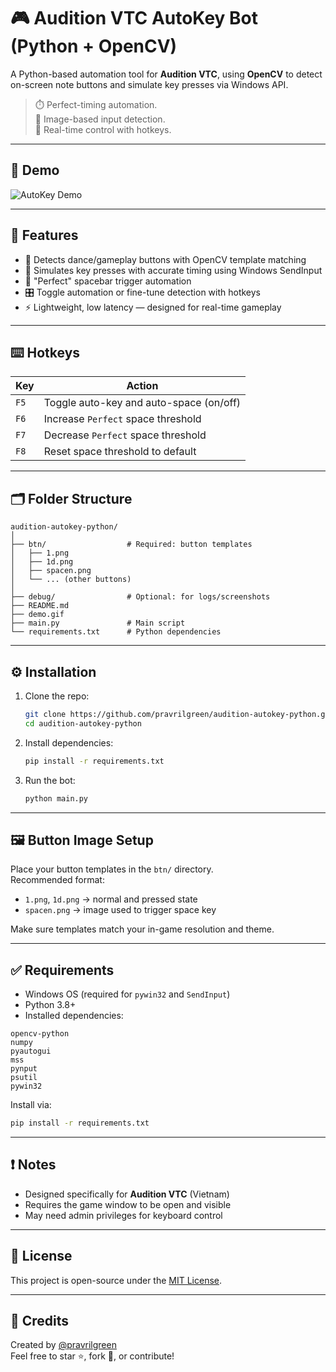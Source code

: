
# 🎮 Audition VTC AutoKey Bot (Python + OpenCV)

A Python-based automation tool for **Audition VTC**, using **OpenCV** to detect on-screen note buttons and simulate key presses via Windows API.

> ⏱️ Perfect-timing automation.  
> 🧠 Image-based input detection.  
> 🔁 Real-time control with hotkeys.

---
## 🎥 Demo

![AutoKey Demo](demo.gif)

---

## 🚀 Features

- 🎯 Detects dance/gameplay buttons with OpenCV template matching
- 🧠 Simulates key presses with accurate timing using Windows SendInput
- 🔁 "Perfect" spacebar trigger automation
- 🎛️ Toggle automation or fine-tune detection with hotkeys
- ⚡ Lightweight, low latency — designed for real-time gameplay

---

## ⌨️ Hotkeys

| Key    | Action                                 |
|--------|----------------------------------------|
| `F5`   | Toggle auto-key and auto-space (on/off)|
| `F6`   | Increase `Perfect` space threshold     |
| `F7`   | Decrease `Perfect` space threshold     |
| `F8`   | Reset space threshold to default       |

---

## 🗂️ Folder Structure

```
audition-autokey-python/
│
├── btn/                  # Required: button templates
│   ├── 1.png
│   ├── 1d.png
│   ├── spacen.png
│   └── ... (other buttons)
│
├── debug/                # Optional: for logs/screenshots
├── README.md
├── demo.gif
├── main.py               # Main script
└── requirements.txt      # Python dependencies
```

---

## ⚙️ Installation

1. Clone the repo:
   ```bash
   git clone https://github.com/pravrilgreen/audition-autokey-python.git
   cd audition-autokey-python
   ```

2. Install dependencies:
   ```bash
   pip install -r requirements.txt
   ```

3. Run the bot:
   ```bash
   python main.py
   ```

---

## 🖼️ Button Image Setup

Place your button templates in the `btn/` directory.  
Recommended format:
- `1.png`, `1d.png` → normal and pressed state
- `spacen.png` → image used to trigger space key

Make sure templates match your in-game resolution and theme.

---

## ✅ Requirements

- Windows OS (required for `pywin32` and `SendInput`)
- Python 3.8+
- Installed dependencies:

```
opencv-python
numpy
pyautogui
mss
pynput
psutil
pywin32
```

Install via:
```bash
pip install -r requirements.txt
```

---

## ❗ Notes

- Designed specifically for **Audition VTC** (Vietnam)
- Requires the game window to be open and visible
- May need admin privileges for keyboard control

---

## 📝 License

This project is open-source under the [MIT License](LICENSE).

---

## 🙌 Credits

Created by [@pravrilgreen](https://github.com/pravrilgreen)  
Feel free to star ⭐, fork 🍴, or contribute!
